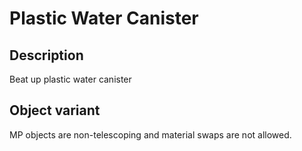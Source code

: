 # Plastic Water Canister

## Description

Beat up plastic water canister

## Object variant

MP objects are non-telescoping and material swaps are not allowed.
